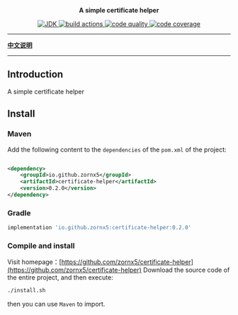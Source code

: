 <p align="center">
    <strong>A simple certificate helper</strong>
</p>

<p align="center">
    <a target="_blank" href="https://www.oracle.com/java/technologies/javase/javase-jdk8-downloads.html">
        <img src="https://img.shields.io/badge/JDK-8+-green.svg" alt="JDK"/>
    </a>
    <a target="_blank" href="https://github.com/zornx5/certificate-helper">
        <img src="https://github.com/zornx5/certificate-helper/actions/workflows/gradle.yml/badge.svg" alt="build actions"/>
    </a>
    <a href="https://www.codacy.com/gh/zornx5/certificate-helper/dashboard?utm_source=github.com&amp;utm_medium=referral&amp;utm_content=zornx5/certificate-helper&amp;utm_campaign=Badge_Grade">
        <img src="https://app.codacy.com/project/badge/Grade/88a8612afc1440c992d0c8a0f0666a07" alt="code quality"/>
    </a>
    <a href="https://codecov.io/gh/zornx5/certificate-helper">
        <img src="https://codecov.io/gh/zornx5/certificate-helper/branch/main/graph/badge.svg?token=D1ERZRC4Z2" alt="code coverage"/>
    </a>
</p>

-------------------------------------------------------------------------------

[**中文说明**](README.md)

-------------------------------------------------------------------------------

## Introduction

A simple certificate helper

## Install

### Maven

Add the following content to the `dependencies` of the `pom.xml` of the project:

```xml

<dependency>
    <groupId>io.github.zornx5</groupId>
    <artifactId>certificate-helper</artifactId>
    <version>0.2.0</version>
</dependency>
```

### Gradle

```gradle
implementation 'io.github.zornx5:certificate-helper:0.2.0'
```

### Compile and install

Visit homepage：[https://github.com/zornx5/certificate-helper](https://github.com/zornx5/certificate-helper) Download the
source code of the entire project, and then execute:

```sh
./install.sh
```

then you can use `Maven` to import.